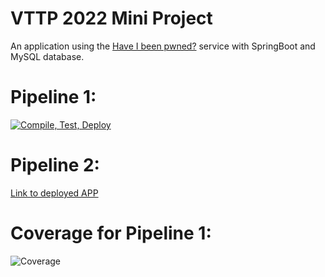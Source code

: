 # VTTP 2022 Mini Project

An application using the [Have I been pwned?](https://haveibeenpwned.com/) service with SpringBoot and MySQL database.

# Pipeline 1:
[![Compile, Test, Deploy](https://github.com/Aerandire/VTTP-MiniProject/actions/workflows/main.yaml/badge.svg)](https://github.com/Aerandire/VTTP-MiniProject/actions/workflows/main.yaml)


# Pipeline 2:
[Link to deployed APP](https://vttp-miniproj-keefe.herokuapp.com/)


# Coverage for Pipeline 1:
![Coverage](https://aer.sgp1.digitaloceanspaces.com/coverage/VTTP-MiniProject/jacoco.svg)
